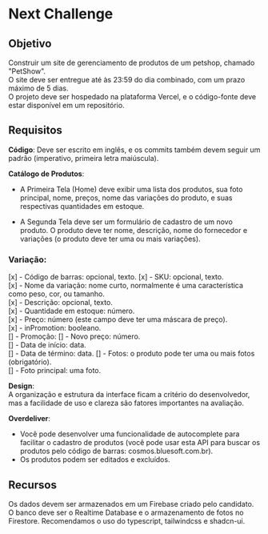 # Next Challenge

## Objetivo

Construir um site de gerenciamento de produtos de um petshop, chamado "PetShow".  
O site deve ser entregue até às 23:59 do dia combinado, com um prazo máximo de 5 dias.  
O projeto deve ser hospedado na plataforma Vercel, e o código-fonte deve estar disponível em um repositório.

## Requisitos

**Código**: Deve ser escrito em inglês, e os commits também devem seguir um padrão (imperativo, primeira letra maiúscula).

**Catálogo de Produtos**:  
- A Primeira Tela (Home) deve exibir uma lista dos produtos, sua foto principal, nome, preços, nome das variações do produto, e suas respectivas quantidades em estoque.

- A Segunda Tela deve ser um formulário de cadastro de um novo produto. O produto deve ter nome, descrição, nome do fornecedor e variações (o produto deve ter uma ou mais variações).

### Variação:
[x] - Código de barras: opcional, texto.
[x] - SKU: opcional, texto.  
[x] - Nome da variação: nome curto, normalmente é uma característica como peso, cor, ou tamanho.  
[x] - Descrição: opcional, texto.  
[x] - Quantidade em estoque: número.  
[x] - Preço: número (este campo deve ter uma máscara de preço).  
[x] - inPromotion: booleano.  
[] - Promoção:
[]   - Novo preço: número.  
[]   - Data de início: data.  
[]   - Data de término: data.
[] - Fotos: o produto pode ter uma ou mais fotos (obrigatório).  
[] - Foto principal: uma foto.

**Design**:  
A organização e estrutura da interface ficam a critério do desenvolvedor, mas a facilidade de uso e clareza são fatores importantes na avaliação.

**Overdeliver**:
- Você pode desenvolver uma funcionalidade de autocomplete para facilitar o cadastro de produtos (você pode usar esta API para buscar os produtos pelo código de barras: cosmos.bluesoft.com.br).
- Os produtos podem ser editados e excluídos.

## Recursos

Os dados devem ser armazenados em um Firebase criado pelo candidato.  
O banco deve ser o Realtime Database e o armazenamento de fotos no Firestore.
Recomendamos o uso do typescript, tailwindcss e shadcn-ui.